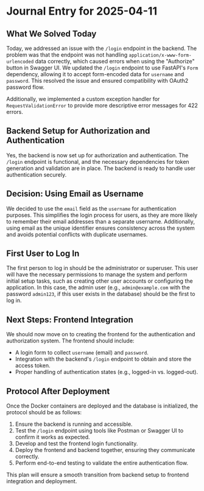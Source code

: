 # Journal Entry for 2025-04-11

## What We Solved Today

Today, we addressed an issue with the `/login` endpoint in the backend. The problem was that the endpoint was not handling `application/x-www-form-urlencoded` data correctly, which caused errors when using the "Authorize" button in Swagger UI. We updated the `/login` endpoint to use FastAPI's `Form` dependency, allowing it to accept form-encoded data for `username` and `password`. This resolved the issue and ensured compatibility with OAuth2 password flow.

Additionally, we implemented a custom exception handler for `RequestValidationError` to provide more descriptive error messages for 422 errors.

## Backend Setup for Authorization and Authentication

Yes, the backend is now set up for authorization and authentication. The `/login` endpoint is functional, and the necessary dependencies for token generation and validation are in place. The backend is ready to handle user authentication securely.

## Decision: Using Email as Username

We decided to use the `email` field as the `username` for authentication purposes. This simplifies the login process for users, as they are more likely to remember their email addresses than a separate username. Additionally, using email as the unique identifier ensures consistency across the system and avoids potential conflicts with duplicate usernames.

## First User to Log In

The first person to log in should be the administrator or superuser. This user will have the necessary permissions to manage the system and perform initial setup tasks, such as creating other user accounts or configuring the application. In this case, the admin user (e.g., `admin@example.com` with the password `admin123`, if this user exists in the database) should be the first to log in.

## Next Steps: Frontend Integration

We should now move on to creating the frontend for the authentication and authorization system. The frontend should include:
- A login form to collect `username` (email) and `password`.
- Integration with the backend's `/login` endpoint to obtain and store the access token.
- Proper handling of authentication states (e.g., logged-in vs. logged-out).

## Protocol After Deployment

Once the Docker containers are deployed and the database is initialized, the protocol should be as follows:
1. Ensure the backend is running and accessible.
2. Test the `/login` endpoint using tools like Postman or Swagger UI to confirm it works as expected.
3. Develop and test the frontend login functionality.
4. Deploy the frontend and backend together, ensuring they communicate correctly.
5. Perform end-to-end testing to validate the entire authentication flow.

This plan will ensure a smooth transition from backend setup to frontend integration and deployment.